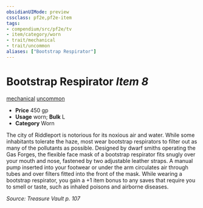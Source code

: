 ```yaml
---
obsidianUIMode: preview
cssclass: pf2e,pf2e-item
tags:
- compendium/src/pf2e/tv
- item/category/worn
- trait/mechanical
- trait/uncommon
aliases: ["Bootstrap Respirator"]
---
```

# Bootstrap Respirator *Item 8*  
[mechanical](rules/traits/mechanical.md)  [uncommon](rules/traits/uncommon.md)  

- **Price** 450 gp
- **Usage** worn; **Bulk** L
- **Category** Worn

The city of Riddleport is notorious for its noxious air and water. While some inhabitants tolerate the haze, most wear bootstrap respirators to filter out as many of the pollutants as possible. Designed by dwarf smiths operating the Gas Forges, the flexible face mask of a bootstrap respirator fits snugly over your mouth and nose, fastened by two adjustable leather straps. A manual pump inserted into your footwear or under the arm circulates air through tubes and over filters fitted into the front of the mask. While wearing a bootstrap respirator, you gain a +1 item bonus to any saves that require you to smell or taste, such as inhaled poisons and airborne diseases.

*Source: Treasure Vault p. 107*